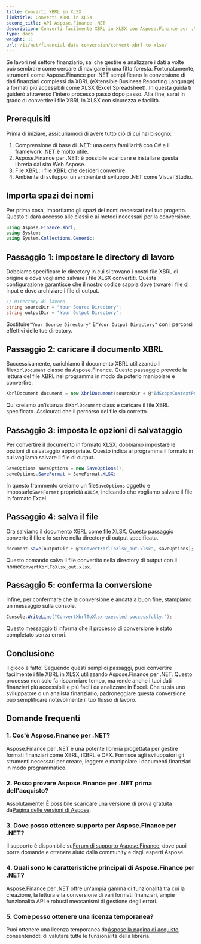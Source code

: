```yaml
---
title: Converti XBRL in XLSX
linktitle: Converti XBRL in XLSX
second_title: API Aspose.Finance .NET
description: Converti facilmente XBRL in XLSX con Aspose.Finance per .NET. Segui la nostra guida dettagliata passo dopo passo per semplificare il processo di conversione dei dati finanziari.
type: docs
weight: 11
url: /it/net/financial-data-conversion/convert-xbrl-to-xlsx/
---
```

Se lavori nel settore finanziario, sai che gestire e analizzare i dati a volte può sembrare come cercare di navigare in una fitta foresta. Fortunatamente, strumenti come Aspose.Finance per .NET semplificano la conversione di dati finanziari complessi da XBRL (eXtensible Business Reporting Language) a formati più accessibili come XLSX (Excel Spreadsheet). In questa guida ti guiderò attraverso l'intero processo passo dopo passo. Alla fine, sarai in grado di convertire i file XBRL in XLSX con sicurezza e facilità.
## Prerequisiti
Prima di iniziare, assicuriamoci di avere tutto ciò di cui hai bisogno:
1. Comprensione di base di .NET: una certa familiarità con C# e il framework .NET è molto utile.
2. Aspose.Finance per .NET: è possibile scaricare e installare questa libreria dal sito Web Aspose.
3. File XBRL: i file XBRL che desideri convertire.
4. Ambiente di sviluppo: un ambiente di sviluppo .NET come Visual Studio.
## Importa spazi dei nomi
Per prima cosa, importiamo gli spazi dei nomi necessari nel tuo progetto. Questo ti darà accesso alle classi e ai metodi necessari per la conversione.
```csharp
using Aspose.Finance.Xbrl;
using System;
using System.Collections.Generic;
```
## Passaggio 1: impostare le directory di lavoro
Dobbiamo specificare le directory in cui si trovano i nostri file XBRL di origine e dove vogliamo salvare i file XLSX convertiti. Questa configurazione garantisce che il nostro codice sappia dove trovare i file di input e dove archiviare i file di output.
```csharp
// Directory di lavoro
string sourceDir = "Your Source Directory";
string outputDir = "Your Output Directory";
```
 Sostituire`"Your Source Directory"` E`"Your Output Directory"` con i percorsi effettivi delle tue directory.
## Passaggio 2: caricare il documento XBRL
 Successivamente, carichiamo il documento XBRL utilizzando il file`XbrlDocument` classe da Aspose.Finance. Questo passaggio prevede la lettura del file XBRL nel programma in modo da poterlo manipolare e convertire.
```csharp
XbrlDocument document = new XbrlDocument(sourceDir + @"IdScopeContextPeriodStartAfterEnd.xml");
```
 Qui creiamo un'istanza di`XbrlDocument` class e caricare il file XBRL specificato. Assicurati che il percorso del file sia corretto.
## Passaggio 3: imposta le opzioni di salvataggio
Per convertire il documento in formato XLSX, dobbiamo impostare le opzioni di salvataggio appropriate. Questo indica al programma il formato in cui vogliamo salvare il file di output.
```csharp
SaveOptions saveOptions = new SaveOptions();
saveOptions.SaveFormat = SaveFormat.XLSX;
```
 In questo frammento creiamo un file`SaveOptions` oggetto e impostarlo`SaveFormat` proprietà a`XLSX`, indicando che vogliamo salvare il file in formato Excel.
## Passaggio 4: salva il file
Ora salviamo il documento XBRL come file XLSX. Questo passaggio converte il file e lo scrive nella directory di output specificata.
```csharp
document.Save(outputDir + @"ConvertXbrlToXlsx_out.xlsx", saveOptions);
```
 Questo comando salva il file convertito nella directory di output con il nome`ConvertXbrlToXlsx_out.xlsx`.
## Passaggio 5: conferma la conversione
Infine, per confermare che la conversione è andata a buon fine, stampiamo un messaggio sulla console.
```csharp
Console.WriteLine("ConvertXbrlToXlsx executed successfully.");
```
Questo messaggio ti informa che il processo di conversione è stato completato senza errori.
## Conclusione
il gioco è fatto! Seguendo questi semplici passaggi, puoi convertire facilmente i file XBRL in XLSX utilizzando Aspose.Finance per .NET. Questo processo non solo fa risparmiare tempo, ma rende anche i tuoi dati finanziari più accessibili e più facili da analizzare in Excel. Che tu sia uno sviluppatore o un analista finanziario, padroneggiare questa conversione può semplificare notevolmente il tuo flusso di lavoro.
## Domande frequenti
### 1. Cos'è Aspose.Finance per .NET?
Aspose.Finance per .NET è una potente libreria progettata per gestire formati finanziari come XBRL, iXBRL e OFX. Fornisce agli sviluppatori gli strumenti necessari per creare, leggere e manipolare i documenti finanziari in modo programmatico.
### 2. Posso provare Aspose.Finance per .NET prima dell'acquisto?
 Assolutamente! È possibile scaricare una versione di prova gratuita da[Pagina delle versioni di Aspose](https://releases.aspose.com/finance/net/).
### 3. Dove posso ottenere supporto per Aspose.Finance per .NET?
 Il supporto è disponibile su[Forum di supporto Aspose.Finance](https://forum.aspose.com/c/finance/43), dove puoi porre domande e ottenere aiuto dalla community e dagli esperti Aspose.
### 4. Quali sono le caratteristiche principali di Aspose.Finance per .NET?
Aspose.Finance per .NET offre un'ampia gamma di funzionalità tra cui la creazione, la lettura e la conversione di vari formati finanziari, ampie funzionalità API e robusti meccanismi di gestione degli errori.
### 5. Come posso ottenere una licenza temporanea?
 Puoi ottenere una licenza temporanea da[Aspose la pagina di acquisto](https://purchase.aspose.com/temporary-license/), consentendoti di valutare tutte le funzionalità della libreria.
